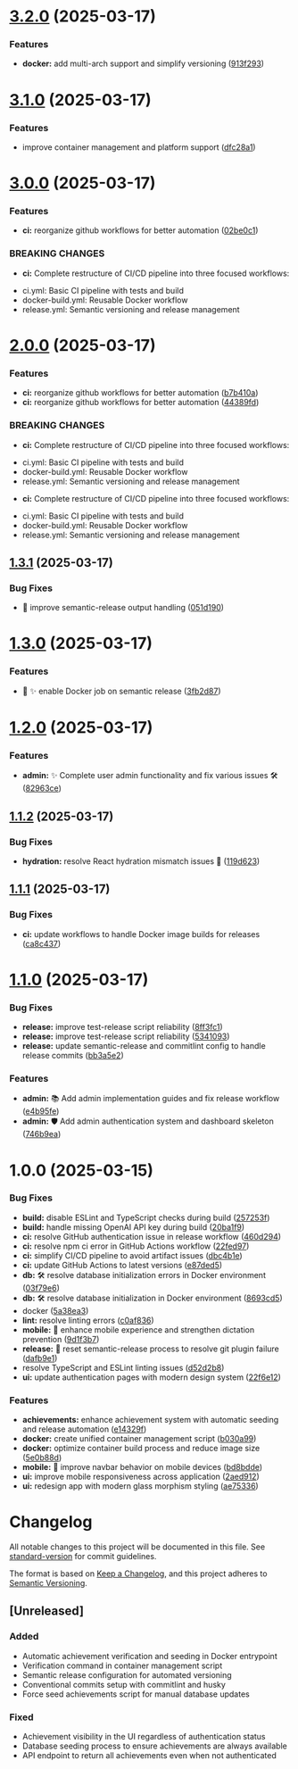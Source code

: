 # [3.2.0](https://github.com/lindehoff/SpellBuddy/compare/v3.1.0...v3.2.0) (2025-03-17)


### Features

* **docker:** add multi-arch support and simplify versioning ([913f293](https://github.com/lindehoff/SpellBuddy/commit/913f2939cafdd01e7569aaa8d23dc39495392b37))

# [3.1.0](https://github.com/lindehoff/SpellBuddy/compare/v3.0.0...v3.1.0) (2025-03-17)


### Features

* improve container management and platform support ([dfc28a1](https://github.com/lindehoff/SpellBuddy/commit/dfc28a1c809298a102bdc7d36e8d7cad2979930c))

# [3.0.0](https://github.com/lindehoff/SpellBuddy/compare/v2.0.0...v3.0.0) (2025-03-17)


### Features

* **ci:** reorganize github workflows for better automation ([02be0c1](https://github.com/lindehoff/SpellBuddy/commit/02be0c1500d789decd2fb7d28bac0a1e832bbc13))


### BREAKING CHANGES

* **ci:** Complete restructure of CI/CD pipeline into three focused workflows:
- ci.yml: Basic CI pipeline with tests and build
- docker-build.yml: Reusable Docker workflow
- release.yml: Semantic versioning and release management

# [2.0.0](https://github.com/lindehoff/SpellBuddy/compare/v1.3.1...v2.0.0) (2025-03-17)


### Features

* **ci:** reorganize github workflows for better automation ([b7b410a](https://github.com/lindehoff/SpellBuddy/commit/b7b410a577103c25ae2927802a0201402085d70e))
* **ci:** reorganize github workflows for better automation ([44389fd](https://github.com/lindehoff/SpellBuddy/commit/44389fdbfd6a868691eb6ee23635b640b023a267))


### BREAKING CHANGES

* **ci:** Complete restructure of CI/CD pipeline into three focused workflows:
- ci.yml: Basic CI pipeline with tests and build
- docker-build.yml: Reusable Docker workflow
- release.yml: Semantic versioning and release management
* **ci:** Complete restructure of CI/CD pipeline into three focused workflows:
- ci.yml: Basic CI pipeline with tests and build
- docker-build.yml: Reusable Docker workflow
- release.yml: Semantic versioning and release management

## [1.3.1](https://github.com/lindehoff/SpellBuddy/compare/v1.3.0...v1.3.1) (2025-03-17)


### Bug Fixes

* 🐛 improve semantic-release output handling ([051d190](https://github.com/lindehoff/SpellBuddy/commit/051d19040725e0af45aeacf84bf7ef3af1b7d2bc))

# [1.3.0](https://github.com/lindehoff/SpellBuddy/compare/v1.2.0...v1.3.0) (2025-03-17)


### Features

* 🚀 ✨ enable Docker job on semantic release ([3fb2d87](https://github.com/lindehoff/SpellBuddy/commit/3fb2d87d4203199579aedbc7cd87d5ad228f2954))

# [1.2.0](https://github.com/lindehoff/SpellBuddy/compare/v1.1.2...v1.2.0) (2025-03-17)


### Features

* **admin:** ✨ Complete user admin functionality and fix various issues 🛠️ ([82963ce](https://github.com/lindehoff/SpellBuddy/commit/82963ced27f8000ff09f1407daff869949f681f6))

## [1.1.2](https://github.com/lindehoff/SpellBuddy/compare/v1.1.1...v1.1.2) (2025-03-17)


### Bug Fixes

* **hydration:** resolve React hydration mismatch issues 🔧 ([119d623](https://github.com/lindehoff/SpellBuddy/commit/119d6231c1efda30a1cd30e58aca6ed97d70fd87))

## [1.1.1](https://github.com/lindehoff/SpellBuddy/compare/v1.1.0...v1.1.1) (2025-03-17)


### Bug Fixes

* **ci:** update workflows to handle Docker image builds for releases ([ca8c437](https://github.com/lindehoff/SpellBuddy/commit/ca8c4375e35ba2388c26915f3aafeb500e2fbe81))

# [1.1.0](https://github.com/lindehoff/SpellBuddy/compare/v1.0.0...v1.1.0) (2025-03-17)


### Bug Fixes

* **release:** improve test-release script reliability ([8ff3fc1](https://github.com/lindehoff/SpellBuddy/commit/8ff3fc13e35022020e7d5ed3d1f99b0079cc69e5))
* **release:** improve test-release script reliability ([5341093](https://github.com/lindehoff/SpellBuddy/commit/5341093181897b9fdd16027dfde02db5511ac318))
* **release:** update semantic-release and commitlint config to handle release commits ([bb3a5e2](https://github.com/lindehoff/SpellBuddy/commit/bb3a5e2880b54c71b449d3353a42b99ffde44a2f))


### Features

* **admin:** 📚 Add admin implementation guides and fix release workflow ([e4b95fe](https://github.com/lindehoff/SpellBuddy/commit/e4b95fe23fa47bb58ac17c6550f32b4d98487c40))
* **admin:** 🛡️ Add admin authentication system and dashboard skeleton ([746b9ea](https://github.com/lindehoff/SpellBuddy/commit/746b9eac45821f138b149bf640e1cad9997478d5))

# 1.0.0 (2025-03-15)


### Bug Fixes

* **build:** disable ESLint and TypeScript checks during build ([257253f](https://github.com/lindehoff/SpellBuddy/commit/257253f822788e930f88dacc6d88ed7bea643a21))
* **build:** handle missing OpenAI API key during build ([20ba1f9](https://github.com/lindehoff/SpellBuddy/commit/20ba1f9c32379879f09ccc96d5579d45a8bc673d))
* **ci:** resolve GitHub authentication issue in release workflow ([460d294](https://github.com/lindehoff/SpellBuddy/commit/460d294258b8d7814853b6a787400933ec30cead))
* **ci:** resolve npm ci error in GitHub Actions workflow ([22fed97](https://github.com/lindehoff/SpellBuddy/commit/22fed9792109b53255d12e68c0996b2914866c19))
* **ci:** simplify CI/CD pipeline to avoid artifact issues ([dbc4b1e](https://github.com/lindehoff/SpellBuddy/commit/dbc4b1ecf6dda2b4af9880b982b21f41e236c485))
* **ci:** update GitHub Actions to latest versions ([e87ded5](https://github.com/lindehoff/SpellBuddy/commit/e87ded5cc65e44510da23fd6f5c9eb0edac20616))
* **db:** 🛠️ resolve database initialization errors in Docker environment ([03f79e6](https://github.com/lindehoff/SpellBuddy/commit/03f79e6381730f690cbf99b1439ebdf66340c28c))
* **db:** 🛠️ resolve database initialization in Docker environment ([8693cd5](https://github.com/lindehoff/SpellBuddy/commit/8693cd509afa999395a370f4502866d7f10ba5e0))
* docker ([5a38ea3](https://github.com/lindehoff/SpellBuddy/commit/5a38ea3e34cedc3c7124541cd0ed602f901aa518))
* **lint:** resolve linting errors ([c0af836](https://github.com/lindehoff/SpellBuddy/commit/c0af836227feb7b6256f3990d39318adac281634))
* **mobile:** 📱 enhance mobile experience and strengthen dictation prevention ([9d1f3b7](https://github.com/lindehoff/SpellBuddy/commit/9d1f3b73b19951a9b786351471c042e52b9f8365))
* **release:** 🔄 reset semantic-release process to resolve git plugin failure ([dafb9e1](https://github.com/lindehoff/SpellBuddy/commit/dafb9e1fc13a8bd73f17522657943251bac70168))
* resolve TypeScript and ESLint linting issues ([d52d2b8](https://github.com/lindehoff/SpellBuddy/commit/d52d2b8fdb937dbb3672fc7b0c117c69cd51e204))
* **ui:** update authentication pages with modern design system ([22f6e12](https://github.com/lindehoff/SpellBuddy/commit/22f6e12e055c7f3411127206f5559b7ea1ad4021))


### Features

* **achievements:** enhance achievement system with automatic seeding and release automation ([e14329f](https://github.com/lindehoff/SpellBuddy/commit/e14329f1692de933ea916fef6f15dbf5b59559a7))
* **docker:** create unified container management script ([b030a99](https://github.com/lindehoff/SpellBuddy/commit/b030a99891f454f12fc400f3502eb7297d774f15))
* **docker:** optimize container build process and reduce image size ([5e0b88d](https://github.com/lindehoff/SpellBuddy/commit/5e0b88d48e9a8b235782ef5ff0fb2d08dfc3133e))
* **mobile:** 📱 improve navbar behavior on mobile devices ([bd8bdde](https://github.com/lindehoff/SpellBuddy/commit/bd8bdde3314e05e56f64eb18523e577819de49ad))
* **ui:** improve mobile responsiveness across application ([2aed912](https://github.com/lindehoff/SpellBuddy/commit/2aed912ecd323899a1243ccc37ac0b581bce338e))
* **ui:** redesign app with modern glass morphism styling ([ae75336](https://github.com/lindehoff/SpellBuddy/commit/ae75336a2011a2058ce1b460295f98999ad953d4))

# Changelog

All notable changes to this project will be documented in this file. See [standard-version](https://github.com/conventional-changelog/standard-version) for commit guidelines.

The format is based on [Keep a Changelog](https://keepachangelog.com/en/1.0.0/),
and this project adheres to [Semantic Versioning](https://semver.org/spec/v2.0.0.html).

## [Unreleased]

### Added
- Automatic achievement verification and seeding in Docker entrypoint
- Verification command in container management script
- Semantic release configuration for automated versioning
- Conventional commits setup with commitlint and husky
- Force seed achievements script for manual database updates

### Fixed
- Achievement visibility in the UI regardless of authentication status
- Database seeding process to ensure achievements are always available
- API endpoint to return all achievements even when not authenticated
